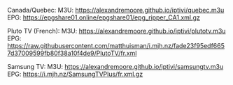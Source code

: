Canada/Quebec:
M3U: https://alexandremoore.github.io/iptivi/quebec.m3u
EPG: https://epgshare01.online/epgshare01/epg_ripper_CA1.xml.gz

Pluto TV (French):
M3U: https://alexandremoore.github.io/iptivi/plutotv.m3u
EPG: https://raw.githubusercontent.com/matthuisman/i.mjh.nz/fade23f95edf6657d37009599fb80f38a10f4de9/PlutoTV/fr.xml

Samsung TV:
M3U: https://alexandremoore.github.io/iptivi/samsungtv.m3u
EPG: https://i.mjh.nz/SamsungTVPlus/fr.xml.gz